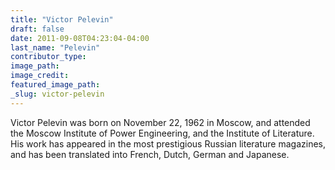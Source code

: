 ```yaml
---
title: "Victor Pelevin"
draft: false
date: 2011-09-08T04:23:04-04:00
last_name: "Pelevin"
contributor_type:
image_path:
image_credit:
featured_image_path:
_slug: victor-pelevin
---
```


Victor Pelevin was born on November 22, 1962 in Moscow, and attended the Moscow Institute of Power Engineering, and the Institute of Literature. His work has appeared in the most prestigious Russian literature magazines, and has been translated into French, Dutch, German and Japanese.

